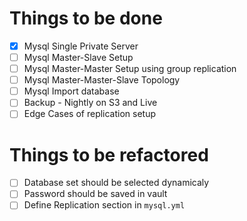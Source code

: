 # Things to be done
- [x] Mysql Single Private Server
- [ ] Mysql Master-Slave Setup
- [ ] Mysql Master-Master Setup using group replication
- [ ] Mysql Master-Master-Slave Topology 
- [ ] Mysql Import database
- [ ] Backup - Nightly on S3 and Live
- [ ] Edge Cases of replication setup

# Things to be refactored
- [ ] Database set should be selected dynamicaly
- [ ] Password should be saved in vault
- [ ] Define Replication section in `mysql.yml` 
